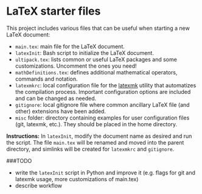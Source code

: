 LaTeX starter files
===================

This project includes various files that can be useful when starting a new LaTeX document:

* `main.tex`: main file for the LaTeX document.
* `latexInit`: Bash script to initialize the LaTeX document.
* `ultipack.tex`: lists common or useful LaTeX packages and some customizations. Uncomment the ones you need!
* `mathDefinitions.tex`: defines additional mathematical operators, commands and notation.
* `latexmkrc`: local configuration file for the [latexmk](http://www.ctan.org/pkg/latexmk) utility that automatizes the compilation process. Important configuration options are included and can be changed as needed.
* `gitignore`: local gitignore file where common ancillary LaTeX file (and other) extensions have been added.
* `misc` folder: directory containing examples for user configuration files (git, latexmk, etc.). They should be placed in the home directory.

__Instructions:__ In `latexInit`, modify the document name as desired and run the script. The file `main.tex` will be renamed and moved into the parent directory, and simlinks will be created for `latexmkrc` and `gitignore`.

###TODO

+ write the `latexInit` script in Python and improve it (e.g. flags for git and latexmk usage, more customizations of main.tex)
+ describe workflow


